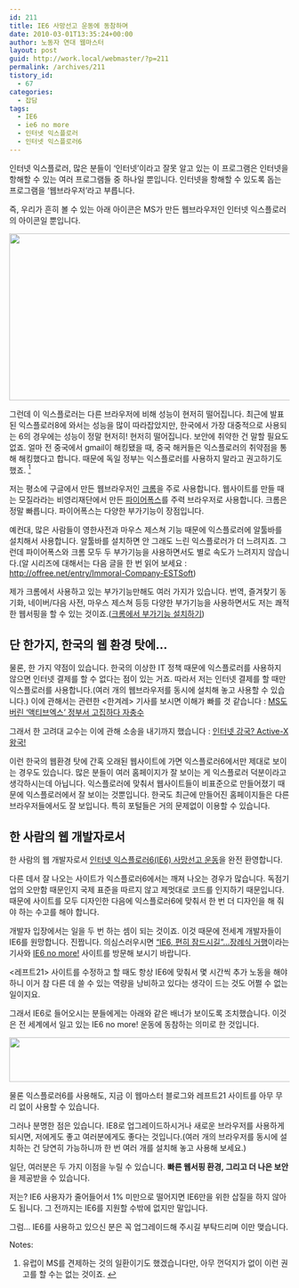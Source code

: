 ```yaml
---
id: 211
title: IE6 사망선고 운동에 동참하며
date: 2010-03-01T13:35:24+00:00
author: 노동자 연대 웹마스터
layout: post
guid: http://work.local/webmaster/?p=211
permalink: /archives/211
tistory_id:
  - 67
categories:
  - 잡담
tags:
  - IE6
  - ie6 no more
  - 인터넷 익스플로러
  - 인터넷 익스플로러6
---
```

인터넷 익스플로러, 많은 분들이 ‘인터넷’이라고 잘못 알고 있는 이 프로그램은 인터넷을 항해할 수 있는 여러 프로그램들 중 하나일 뿐입니다. 인터넷을 항해할 수 있도록 돕는 프로그램을 ‘웹브라우저’라고 부릅니다.

즉, 우리가 흔히 볼 수 있는 아래 아이콘은 MS가 만든 웹브라우저인 인터넷 익스플로러의 아이콘일 뿐입니다.

<img src="http://work.local/webmaster/wp-content/uploads/1/cfile22.uf.147EDC5A4D0847472DC86F.jpg" class="aligncenter" width="540" height="300" alt="" />

그런데 이 익스플로러는 다른 브라우저에 비해 성능이 현저히 떨어집니다. 최근에 발표된 익스플로러8에 와서는 성능을 많이 따라잡았지만, 한국에서 가장 대중적으로 사용되는 6의 경우에는 성능이 정말 현저히! 현저히 떨어집니다. 보안에 취약한 건 말할 필요도 없죠. 얼마 전 중국에서 gmail이 해킹됐을 때, 중국 해커들은 익스플로러의 취약점을 통해 해킹했다고 합니다. 때문에 독일 정부는 익스플로러를 사용하지 말라고 권고하기도 했죠. [<sup>1</sup>](#note-211-1 "유럽이 MS를 견제하는 것의 일환이기도 했겠습니다만, 아무 껀덕지가 없이 이런 권고를 할 수는 없는 것이죠.")

저는 평소에 구글에서 만든 웹브라우저인 <a href="http://www.google.com/chrome" target="_blank">크롬</a>을 주로 사용합니다. 웹사이트를 만들 때는 모질라라는 비영리재단에서 만든 <a href="http://www.mozilla.or.kr/ko/" target="_blank">파이어폭스</a>를 주력 브라우저로 사용합니다. 크롬은 정말 빠릅니다. 파이어폭스는 다양한 부가기능이 장점입니다.

예컨대, 많은 사람들이 영한사전과 마우스 제스쳐 기능 때문에 익스플로러에 알툴바를 설치해서 사용합니다. 알툴바를 설치하면 안 그래도 느린 익스플로러가 더 느려지죠. 그런데 파이어폭스와 크롬 모두 두 부가기능을 사용하면서도 별로 속도가 느려지지 않습니다.(알 시리즈에 대해서는 다음 글을 한 번 읽어 보세요 : <a href="http://offree.net/entry/Immoral-Company-ESTSoft" target="_blank">http://offree.net/entry/Immoral-Company-ESTSoft</a>)

제가 크롬에서 사용하고 있는 부가기능만해도 여러 가지가 있습니다. 번역, 즐겨찾기 동기화, 네이버/다음 사전, 마우스 제스쳐 등등 다양한 부가기능을 사용하면서도 저는 쾌적한 웹서핑을 할 수 있는 것이죠.(<a href="http://www.google.com/support/chrome/bin/answer.py?hl=kr&answer=167997" target="_blank">크롬에서 부가기능 설치하기</a>)

## 단 한가지, 한국의 웹 환경 탓에&#8230;

물론, 한 가지 약점이 있습니다. 한국의 이상한 IT 정책 때문에 익스플로러를 사용하지 않으면 인터넷 결제를 할 수 없다는 점이 있는 거죠. 따라서 저는 인터넷 결제를 할 때만 익스플로러를 사용합니다.(여러 개의 웹브라우저를 동시에 설치해 놓고 사용할 수 있습니다.) 이에 관해서는 관련한 <한겨레> 기사를 보시면 이해가 빠를 것 같습니다 : <a href="http://www.hani.co.kr/arti/economy/it/405697.html" target="_blank">MS도 버린 ‘액티브엑스’ 정부서 고집하다 자충수</a>

그래서 한 고려대 교수는 이에 관해 소송을 내기까지 했습니다 : <a href="http://www.hani.co.kr/arti/culture/book/368941.html" target="_blank">인터넷 강국? Active-X 왕국!</a>

이런 한국의 웹환경 탓에 간혹 오래된 웹사이트에 가면 익스플로러6에서만 제대로 보이는 경우도 있습니다. 많은 분들이 여러 홈페이지가 잘 보이는 게 익스플로러 덕분이라고 생각하시는데 아닙니다. 익스플로러에 맞춰서 웹사이트들이 비표준으로 만들어졌기 때문에 익스플로러에서 잘 보이는 것뿐입니다. 한국도 최근에 만들어진 홈페이지들은 다른 브라우저들에서도 잘 보입니다. 특히 포털들은 거의 문제없이 이용할 수 있습니다.

## 한 사람의 웹 개발자로서

한 사람의 웹 개발자로서 <a href="http://offree.net/entry/IE6-no-more-1" target="_blank">인터넷 익스플로러6(IE6) 사망선고 운동</a>을 완전 환영합니다.

다른 데서 잘 나오는 사이트가 익스플로러6에서는 깨져 나오는 경우가 많습니다. 독점기업의 오만함 때문인지 국제 표준을 따르지 않고 제멋대로 코드를 인지하기 때문입니다. 때문에 사이트를 모두 디자인한 다음에 익스플로러6에 맞춰서 한 번 더 디자인을 해 줘야 하는 수고를 해야 합니다.

개발자 입장에서는 일을 두 번 하는 셈이 되는 것이죠. 이것 때문에 전세계 개발자들이 IE6를 원망합니다. 진짭니다. 의심스러우시면 <a href="http://www.zdnet.co.kr/Contents/2010/02/26/zdnet20100226111020.htm" target="_blank">“IE6, 편히 잠드시길”…장례식 거행</a>이라는 기사와 <a href="http://www.ie6nomore.com/" target="_blank">IE6 no more!</a> 사이트를 방문해 보시기 바랍니다.

<레프트21> 사이트를 수정하고 할 때도 항상 IE6에 맞춰서 몇 시간씩 추가 노동을 해야 하니 이거 참 다른 데 쓸 수 있는 역량을 낭비하고 있다는 생각이 드는 것도 어쩔 수 없는 일이지요.

그래서 IE6로 들어오시는 분들에게는 아래와 같은 배너가 보이도록 조치했습니다. 이것은 전 세계에서 일고 있는 IE6 no more! 운동에 동참하는 의미로 한 것입니다.

<img src="http://work.local/webmaster/wp-content/uploads/1/cfile25.uf.1603EE544D084747275B6B.jpg" class="aligncenter" width="540" height="80" alt="" />

물론 익스플로러6를 사용해도, 지금 이 웹마스터 블로그와 레프트21 사이트를 아무 무리 없이 사용할 수 있습니다.

그러나 분명한 점은 있습니다. IE8로 업그레이드하시거나 새로운 브라우저를 사용하게 되시면, 저에게도 좋고 여러분에게도 좋다는 것입니다.(여러 개의 브라우저를 동시에 설치하는 건 당연히 가능하니까 한 번 여러 개를 설치해 놓고 사용해 보세요.)

일단, 여러분은 두 가지 이점을 누릴 수 있습니다. **빠른 웹서핑 환경, 그리고 더 나은 보안**을 제공받을 수 있습니다.

저는? IE6 사용자가 줄어들어서 1% 미만으로 떨어지면 IE6만을 위한 삽질을 하지 않아도 됩니다. 그 전까지는 IE6를 지원할 수밖에 없지만 말입니다.

그럼&#8230; IE6를 사용하고 있으신 분은 꼭 업그레이드해 주시길 부탁드리며 이만 맺습니다.   <span class="Apple-tab-span" style="white-space:pre"></span>

<div class="simple-footnotes">
  <p class="notes">
    Notes:
  </p>
  
  <ol>
    <li id="note-211-1">
      유럽이 MS를 견제하는 것의 일환이기도 했겠습니다만, 아무 껀덕지가 없이 이런 권고를 할 수는 없는 것이죠. <a href="#return-note-211-1">&#8617;</a>
    </li>
  </ol>
</div>